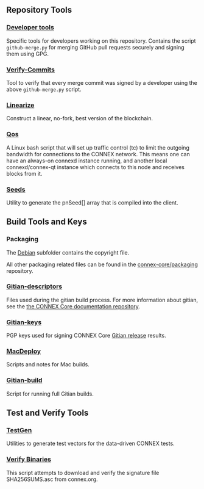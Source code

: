 Repository Tools
---------------------

### [Developer tools](/contrib/devtools) ###
Specific tools for developers working on this repository.
Contains the script `github-merge.py` for merging GitHub pull requests securely and signing them using GPG.

### [Verify-Commits](/contrib/verify-commits) ###
Tool to verify that every merge commit was signed by a developer using the above `github-merge.py` script.

### [Linearize](/contrib/linearize) ###
Construct a linear, no-fork, best version of the blockchain.

### [Qos](/contrib/qos) ###

A Linux bash script that will set up traffic control (tc) to limit the outgoing bandwidth for connections to the CONNEX network. This means one can have an always-on connexd instance running, and another local connexd/connex-qt instance which connects to this node and receives blocks from it.

### [Seeds](/contrib/seeds) ###
Utility to generate the pnSeed[] array that is compiled into the client.

Build Tools and Keys
---------------------

### Packaging ###
The [Debian](/contrib/debian) subfolder contains the copyright file.

All other packaging related files can be found in the [connex-core/packaging](https://github.com/connex-core/packaging) repository.

### [Gitian-descriptors](/contrib/gitian-descriptors) ###
Files used during the gitian build process. For more information about gitian, see the [the CONNEX Core documentation repository](https://github.com/connex-core/docs).

### [Gitian-keys](/contrib/gitian-keys)
PGP keys used for signing CONNEX Core [Gitian release](/doc/release-process.md) results.

### [MacDeploy](/contrib/macdeploy) ###
Scripts and notes for Mac builds. 

### [Gitian-build](/contrib/gitian-build.py) ###
Script for running full Gitian builds.

Test and Verify Tools 
---------------------

### [TestGen](/contrib/testgen) ###
Utilities to generate test vectors for the data-driven CONNEX tests.

### [Verify Binaries](/contrib/verifybinaries) ###
This script attempts to download and verify the signature file SHA256SUMS.asc from connex.org.
